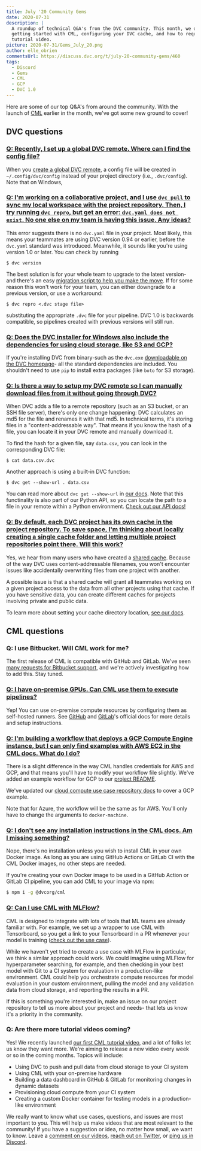 ```yaml
---
title: July '20 Community Gems
date: 2020-07-31
description: |
  A roundup of technical Q&A's from the DVC community. This month, we discuss 
  getting started with CML, configuring your DVC cache, and how to request a 
  tutorial video.
picture: 2020-07-31/Gems_July_20.png
author: elle_obrien
commentsUrl: https://discuss.dvc.org/t/july-20-community-gems/460
tags:
  - Discord
  - Gems
  - CML
  - GCP
  - DVC 1.0
---
```


Here are some of our top Q&A's from around the community. With the launch of
[CML](https://cml.dev) earlier in the month, we've got some new ground to cover!

## DVC questions

### [Q: Recently, I set up a global DVC remote. Where can I find the config file?](https://discordapp.com/channels/485586884165107732/563406153334128681/717673618217238598)

When you
[create a global DVC remote](https://dvc.org/doc/command-reference/remote/list#options),
a config file will be created in `~/.config/dvc/config` instead of your project
directory (i.e., `.dvc/config`). Note that on Windows,

### [Q: I'm working on a collaborative project, and I use `dvc pull` to sync my local workspace with the project repository. Then, I try running `dvc repro`, but get an error: `dvc.yaml does not exist`. No one else on my team is having this issue. Any ideas?](https://discordapp.com/channels/485586884165107732/485596304961962003/731188065078345799)

This error suggests there is no `dvc.yaml` file in your project. Most likely,
this means your teammates are using DVC version 0.94 or earlier, before the
`dvc.yaml` standard was introduced. Meanwhile, it sounds like you're using
version 1.0 or later. You can check by running

```dvc
$ dvc version
```

The best solution is for your whole team to upgrade to the latest version- and
there's an easy
[migration script to help you make the move](https://towardsdatascience.com/automatically-migrate-your-project-from-dvc-0-94-to-dvc-1-x-416a5b9e837b).
If for some reason this won't work for your team, you can either downgrade to a
previous version, or use a workaround:

```dvc
$ dvc repro <.dvc stage file>
```

substituting the appropriate `.dvc` file for your pipeline. DVC 1.0 is backwards
compatible, so pipelines created with previous versions will still run.

### [Q: Does the DVC installer for Windows also include the dependencies for using cloud storage, like S3 and GCP?](https://discordapp.com/channels/485586884165107732/485596304961962003/715717911574216735)

If you're installing DVC from binary-such as the `dvc.exe`
[downloadable on the DVC homepage](https://dvc.org/)- all the standard
dependencies are included. You shouldn't need to use `pip` to install extra
packages (like `boto` for S3 storage).

### [Q: Is there a way to setup my DVC remote so I can manually download files from it without going through DVC?](https://discordapp.com/channels/485586884165107732/563406153334128681/717458695709130764)

When DVC adds a file to a remote repository (such as an S3 bucket, or an SSH
file server), there's only one change happening: DVC calculates an md5 for the
file and renames it with that md5. In technical terms, it's storing files in a
"content-addressable way". That means if you know the hash of a file, you can
locate it in your DVC remote and manually download it.

To find the hash for a given file, say `data.csv`, you can look in the
corresponding DVC file:

```dvc
$ cat data.csv.dvc
```

Another approach is using a built-in DVC function:

```dvc
$ dvc get --show-url . data.csv
```

You can read more about `dvc get --show-url` in
[our docs](https://dvc.org/doc/command-reference/get#options). Note that this
functinality is also part of our Python API, so you can locate the path to a
file in your remote within a Python environment.
[Check out our API docs!](https://dvc.org/doc/api-reference/get_url)

### [Q: By default, each DVC project has its own cache in the project repository. To save space, I'm thinking about locally creating a single cache folder and letting multiple project repositories point there. Will this work?](https://discordapp.com/channels/485586884165107732/563406153334128681/736164141701791815)

Yes, we hear from many users who have created a
[shared cache](https://dvc.org/doc/use-cases/shared-development-server#configure-the-external-shared-cache).
Because of the way DVC uses content-addressable filenames, you won't encounter
issues like accidentally overwriting files from one project with another.

A possible issue is that a shared cache will grant all teammates working on a
given project access to the data from all other projects using that cache. If
you have sensitive data, you can create different caches for projects involving
private and public data.

To learn more about setting your cache directory location,
[see our docs](https://dvc.org/doc/command-reference/cache/dir).

## CML questions

### Q: I use Bitbucket. Will CML work for me?

The first release of CML is compatible with GitHub and GitLab. We've seen
[many requests for Bitbucket support](https://github.com/iterative/cml/issues/140),
and we're actively investigating how to add this. Stay tuned.

### [Q: I have on-premise GPUs. Can CML use them to execute pipelines?](https://discordapp.com/channels/485586884165107732/728693131557732403/730070747388706867)

Yep! You can use on-premise compute resources by configuring them as self-hosted
runners. See
[GitHub](https://docs.github.com/en/actions/hosting-your-own-runners/about-self-hosted-runners)
and [GitLab](https://docs.gitlab.com/runner/)'s official docs for more details
and setup instructions.

### [Q: I'm building a workflow that deploys a GCP Compute Engine instance, but I can only find examples with AWS EC2 in the CML docs. What do I do?](https://discordapp.com/channels/485586884165107732/728693131557732403/730688592787275806)

There is a slight difference in the way CML handles credentials for AWS and GCP,
and that means you'll have to modify your workflow file slightly. We've added an
example workflow for GCP to our
[project README](https://github.com/iterative/cml#allocating-cloud-resources-with-cml).

We've updated our
[cloud compute use case repository docs](https://github.com/iterative/cml_cloud_case#using-a-different-cloud-service)
to cover a GCP example.

Note that for Azure, the workflow will be the same as for AWS. You'll only have
to change the arguments to `docker-machine`.

### [Q: I don't see any installation instructions in the CML docs. Am I missing something?](https://discordapp.com/channels/485586884165107732/728693131557732403/733659483758133269)

Nope, there's no installation unless you wish to install CML in your own Docker
image. As long as you are using GitHub Actions or GitLab CI with the CML Docker
images, no other steps are needed.

If you're creating your own Docker image to be used in a GitHub Action or GitLab
CI pipeline, you can add CML to your image via npm:

```bash
$ npm i -g @dvcorg/cml
```

### [Q: Can I use CML with MLFlow?](https://www.youtube.com/watch?v=9BgIDqAzfuA&lc=Ugw-VxQqAaqi9hmqB3t4AaABAg)

CML is designed to integrate with lots of tools that ML teams are already
familiar with. For example, we set up a wrapper to use CML with Tensorboard, so
you get a link to your Tensorboard in a PR whenever your model is training
([check out the use case](https://github.com/iterative/cml_tensorboard_case/pull/3)).

While we haven't yet tried to create a use case with MLFlow in particular, we
think a similar approach could work. We could imagine using MLFlow for
hyperparameter searching, for example, and then checking in your best model with
Git to a CI system for evaluation in a production-like environment. CML could
help you orchestrate compute resources for model evaluation in your custom
environment, pulling the model and any validation data from cloud storage, and
reporting the results in a PR.

If this is something you're interested in, make an issue on our project
repository to tell us more about your project and needs- that lets us know it's
a priority in the community.

### Q: Are there more tutorial videos coming?

Yes! We recently launched
[our first CML tutorial video](https://dvc.org/blog/first-mlops-tutorial), and a
lot of folks let us know they want more. We're aiming to release a new video
every week or so in the coming months. Topics will include:

- Using DVC to push and pull data from cloud storage to your CI system
- Using CML with your on-premise hardware
- Building a data dashboard in GitHub & GitLab for monitoring changes in dynamic
  datasets
- Provisioning cloud compute from your CI system
- Creating a custom Docker container for testing models in a production-like
  environment

We really want to know what use cases, questions, and issues are most important
to you. This will help us make videos that are most relevant to the community!
If you have a suggestion or idea, no matter how small, we want to know. Leave a
[comment on our videos](https://youtu.be/9BgIDqAzfuA),
[reach out on Twitter](https://twitter.com/dvcorg), or
[ping us in Discord](https://discord.gg/bzA6uY7).
